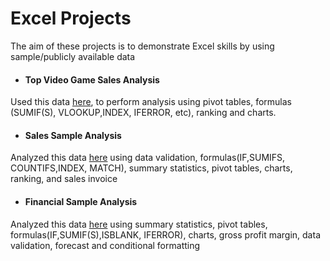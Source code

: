 # Excel Projects
The aim of these projects is to demonstrate Excel skills by using sample/publicly available data

* #### Top Video Game Sales Analysis
Used this data [here](https://www.kaggle.com/datasets/gregorut/videogamesales?resource=download), to perform analysis using pivot tables, formulas (SUMIF(S), VLOOKUP,INDEX, IFERROR, etc), ranking and charts.

* #### Sales Sample Analysis
Analyzed this data [here](https://www.kaggle.com/datasets/kyanyoga/sample-sales-data) using data validation, formulas(IF,SUMIFS, COUNTIFS,INDEX, MATCH), summary statistics, pivot tables, charts, ranking, and sales invoice

* #### Financial Sample Analysis
Analyzed this data [here](https://learn.microsoft.com/en-us/power-bi/create-reports/sample-financial-download) using summary statistics, pivot tables, formulas(IF,SUMIF(S),ISBLANK, IFERROR), charts, gross profit margin, data validation, forecast and conditional formatting

